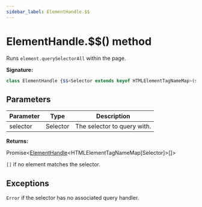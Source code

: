 ```yaml
---
sidebar_label: ElementHandle.$$
---
```

# ElementHandle.$$() method

Runs `element.querySelectorAll` within the page.

**Signature:**

```typescript
class ElementHandle {$$<Selector extends keyof HTMLElementTagNameMap>(selector: Selector): Promise<ElementHandle<HTMLElementTagNameMap[Selector]>[]>;}
```

## Parameters

|  Parameter | Type | Description |
|  --- | --- | --- |
|  selector | Selector | The selector to query with. |

**Returns:**

Promise&lt;[ElementHandle](./puppeteer.elementhandle.md)&lt;HTMLElementTagNameMap\[Selector\]&gt;\[\]&gt;

`[]` if no element matches the selector.

## Exceptions

`Error` if the selector has no associated query handler.

